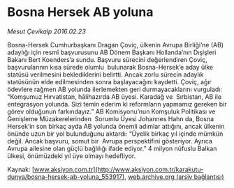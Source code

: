 # Bosna Hersek AB yoluna

*Mesut Çevikalp 2016.02.23*

<div class="pNewsDetailMainContent ctx_content" itemprop="articleBody">
 <p>
  Bosna-Hersek Cumhurbaşkanı Dragan Çoviç, ülkenin Avrupa Birliği’ne (AB) adaylığı için resmî başvurusunu AB Dönem Başkanı Hollanda’nın Dışişleri Bakanı Bert Koenders’a sundu. Başvuru sürecini değerlendiren Çoviç, başvurularının kısa sürede olumlu  bulunarak Bosna-Hersek’e aday ülke statüsü verilmesini beklediklerini belirtti. Ancak zorlu sürecin adaylık statüsünün elde edilmesinden sonra başlayacağını kaydetti. Çoviç, ağır ödevlere rağmen AB yolunda ilerlemekten geri durmayacaklarını vurguladı: “Komşumuz Hırvatistan, hâlihazırda AB üyesi. Karadağ ve  Sırbistan, AB ile entegrasyon yolunda. Sizi temin ederim ki reformların yapmamız gereken bir görev olduğunun farkındayız.” AB Komisyonu’nun Komşuluk Politikası ve Genişleme Müzakerelerinden  Sorumlu Üyesi Johannes Hahn da, Bosna Hersek’in son birkaç ayda AB yolunda önemli adımlar attığını, ancak ülkenin önünde uzun bir yol bulunduğunu aktardı: “Üyelik birkaç yıl içinde mümkün değil. Ancak başvuru, somut bir  Avrupa perspektifini gösteriyor. Ayrıca Avrupa ailesine olan güçlü bağlılığı ifade ediyor.” 4 milyon nüfuslu Balkan ülkesi, önümüzdeki yıl üye olmayı hedefliyor.
 </p>
</div>


Kaynak: [www.aksiyon.com.tr](http://www.aksiyon.com.tr/karakutu-dunya/bosna-hersek-ab-yoluna_553917), [web.archive.org (arşiv bağlantısı)](http://web.archive.org/web/20160224083332/http://www.aksiyon.com.tr/karakutu-dunya/bosna-hersek-ab-yoluna_553917)
